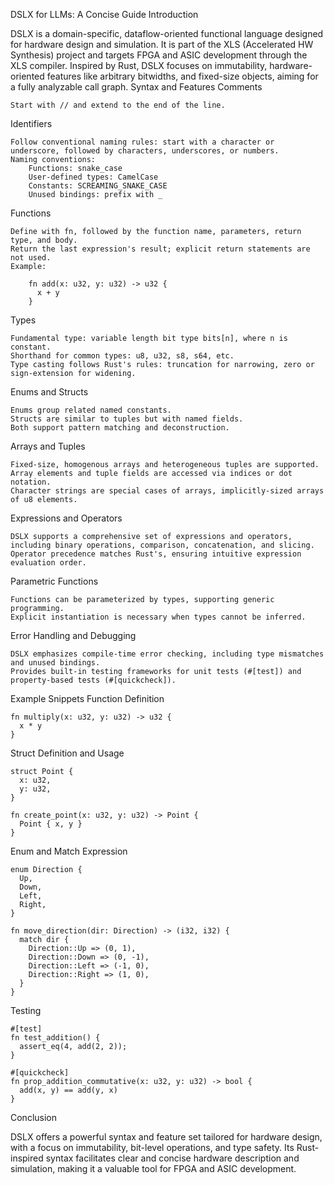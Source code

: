 DSLX for LLMs: A Concise Guide
Introduction

DSLX is a domain-specific, dataflow-oriented functional language designed for hardware design and simulation. It is part of the XLS (Accelerated HW Synthesis) project and targets FPGA and ASIC development through the XLS compiler. Inspired by Rust, DSLX focuses on immutability, hardware-oriented features like arbitrary bitwidths, and fixed-size objects, aiming for a fully analyzable call graph.
Syntax and Features
Comments

    Start with // and extend to the end of the line.

Identifiers

    Follow conventional naming rules: start with a character or underscore, followed by characters, underscores, or numbers.
    Naming conventions:
        Functions: snake_case
        User-defined types: CamelCase
        Constants: SCREAMING_SNAKE_CASE
        Unused bindings: prefix with _

Functions

    Define with fn, followed by the function name, parameters, return type, and body.
    Return the last expression's result; explicit return statements are not used.
    Example:

```
    fn add(x: u32, y: u32) -> u32 {
      x + y
    }
```

Types

    Fundamental type: variable length bit type bits[n], where n is constant.
    Shorthand for common types: u8, u32, s8, s64, etc.
    Type casting follows Rust's rules: truncation for narrowing, zero or sign-extension for widening.

Enums and Structs

    Enums group related named constants.
    Structs are similar to tuples but with named fields.
    Both support pattern matching and deconstruction.

Arrays and Tuples

    Fixed-size, homogenous arrays and heterogeneous tuples are supported.
    Array elements and tuple fields are accessed via indices or dot notation.
    Character strings are special cases of arrays, implicitly-sized arrays of u8 elements.

Expressions and Operators

    DSLX supports a comprehensive set of expressions and operators, including binary operations, comparison, concatenation, and slicing.
    Operator precedence matches Rust's, ensuring intuitive expression evaluation order.

Parametric Functions

    Functions can be parameterized by types, supporting generic programming.
    Explicit instantiation is necessary when types cannot be inferred.

Error Handling and Debugging

    DSLX emphasizes compile-time error checking, including type mismatches and unused bindings.
    Provides built-in testing frameworks for unit tests (#[test]) and property-based tests (#[quickcheck]).

Example Snippets
Function Definition


```
fn multiply(x: u32, y: u32) -> u32 {
  x * y
}
```

Struct Definition and Usage

```
struct Point {
  x: u32,
  y: u32,
}

fn create_point(x: u32, y: u32) -> Point {
  Point { x, y }
}
```

Enum and Match Expression

```
enum Direction {
  Up,
  Down,
  Left,
  Right,
}

fn move_direction(dir: Direction) -> (i32, i32) {
  match dir {
    Direction::Up => (0, 1),
    Direction::Down => (0, -1),
    Direction::Left => (-1, 0),
    Direction::Right => (1, 0),
  }
}
```

Testing


```
#[test]
fn test_addition() {
  assert_eq(4, add(2, 2));
}

#[quickcheck]
fn prop_addition_commutative(x: u32, y: u32) -> bool {
  add(x, y) == add(y, x)
}
```

Conclusion

DSLX offers a powerful syntax and feature set tailored for hardware design, with a focus on immutability, bit-level operations, and type safety. Its Rust-inspired syntax facilitates clear and concise hardware description and simulation, making it a valuable tool for FPGA and ASIC development.

